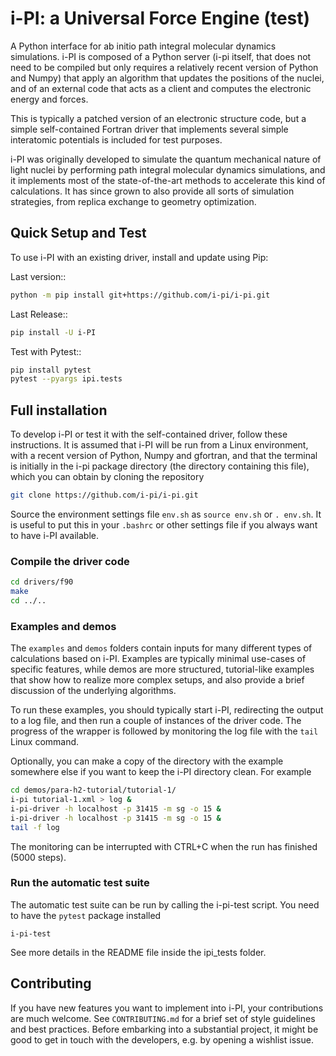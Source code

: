 i-PI: a Universal Force Engine (test)
==============================

A Python interface for ab initio path integral molecular dynamics simulations.
i-PI is composed of a Python server (i-pi itself, that does not need to be
compiled but only requires a relatively recent version of Python and Numpy)
that apply an algorithm that updates the positions of the nuclei, and of an external
code that acts as a client and computes the electronic energy and forces.

This is typically a patched version of an electronic structure code, but a
simple self-contained Fortran driver that implements several simple interatomic
potentials is included for test purposes.

i-PI was originally developed to simulate the quantum mechanical nature of light
nuclei by performing path integral molecular dynamics simulations,
and it implements most of the state-of-the-art methods to accelerate this kind of 
calculations. It has since grown to also provide all sorts of simulation 
strategies, from replica exchange to geometry optimization. 

Quick Setup and Test
--------------------

To use i-PI with an existing driver, install and update using Pip:

Last version::
```bash
python -m pip install git+https://github.com/i-pi/i-pi.git
```

Last Release::
```bash
pip install -U i-PI
```

Test with Pytest::
```bash
pip install pytest
pytest --pyargs ipi.tests
```

Full installation
-----------------

To develop i-PI or test it with the self-contained driver, follow these
instructions. It is assumed that i-PI will
be run from a Linux environment, with a recent version of Python, Numpy and
gfortran, and that the terminal is initially in the i-pi package directory (the
directory containing this file), which you can obtain by cloning the repository

```bash
git clone https://github.com/i-pi/i-pi.git
```

Source the environment settings file `env.sh` as `source env.sh` or `.
env.sh`.  It is useful to put this in your `.bashrc` or other settings file if
you always want to have i-PI available.


### Compile the driver code

```bash
cd drivers/f90
make
cd ../..
```

### Examples and demos

The `examples` and `demos` folders contain inputs for many different types of
calculations based on i-PI. Examples are typically minimal use-cases of specific
features, while demos are more structured, tutorial-like examples that show how
to realize more complex setups, and also provide a brief discussion of the 
underlying algorithms.

To run these examples, you should typically start i-PI, redirecting the output to
a log file, and then run a couple of instances of the driver code. The progress
of the wrapper is followed by monitoring the log file with the `tail` Linux command.

Optionally, you can make a copy of the directory with the example somewhere
else if you want to keep the i-PI directory clean. For example

```bash
cd demos/para-h2-tutorial/tutorial-1/
i-pi tutorial-1.xml > log &
i-pi-driver -h localhost -p 31415 -m sg -o 15 &
i-pi-driver -h localhost -p 31415 -m sg -o 15 &
tail -f log
```

The monitoring can be interrupted with CTRL+C when the run has finished (5000 steps).


### Run the automatic test suite

The automatic test suite can be run by calling the i-pi-test script.
You need to have the `pytest` package installed

```
i-pi-test
```

See more details in the README file inside the ipi_tests folder.

Contributing
------------

If you have new features you want to implement into i-PI, your contributions are much welcome.
See `CONTRIBUTING.md` for a brief set of style guidelines and best practices. Before embarking
into a substantial project, it might be good to get in touch with the developers, e.g. by opening
a wishlist issue.

